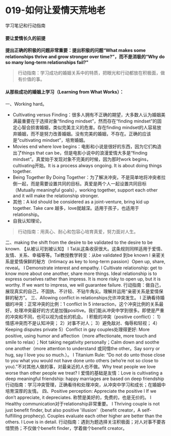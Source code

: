 # 019-如何让爱情天荒地老
学习笔记和行动指南 
#### 要让爱情长久的前提
**提出正确的积极的问题非常重要：提出积极的问题“What makes some 
relationships thrive and grow stronger over time?”，而不是消极的“Why do so many long-term relationships fail?"**

> 行动指南：学习成功的婚姻关系中的特质，把眼光和行动都放在积极面，做有价值的事。 

#### 从那些成功的婚姻上学习（Learning from What Works）： 
一、Working hard。
*  Cultivating versus Finding：很多人拥有不正确的期望，大多数人认为婚姻美满最重要在于选择对象“finding mindset”，然而存在“finding mindset”的固定心智会损害婚姻，类似完美主义的危害。存在finding mindset的人容易放弃婚姻，而不是努力改善婚姻。没有完美的婚姻，不存在。正确的应该是“cultivating mindset”，培育婚姻。 
*  Movies end where love begins：电影和小说是很好的东西，因为它们构造出了things that can be，但是电影小说中的浪漫爱情大多是“finding mindset”。真爱始于发现对象不完美的时候，因为那时work begins，cultivating开始。It is a process always ongoing. It is about doing things together.
*  Being Together By Doing Together：为了解决冲突，不是简单地将冲突者拉倒一起，而是需要设置共同的目标。真爱是两个人一起设置共同目标（Mutually meaningful goals），working together, support each other and it will make the relationship stronger. 
*  其他：A kid should be considered as a joint-venture, bring kid up together. Take care 越多，love就越深。适用于孩子，也适用于relationship。 
* 自我认知理论，
> 行动指南：用真心、耐心和包容心培育真爱，努力面对人生。

二、making the shift from the desire to be validated to the desire to be known. 【从被认可到被认知】
l Tal从这条收获很大。这条规则同样适用于爱情、友情、关系、幸福等等。Tal教授教学转变：从be 
validated 到be known l 亲密关系是爱情保鲜的秘方（Intimacy as key to long-term passion）Open up, share, reveal。 l Demonstrate interest and empathy. l Cultivate relationship: get to know more about one another, share more things. Ideal relationship is 
to express ourselves rather than impress. It is more risky to open up, but it is worthy. If we want to 
impress, we will guarantee failure. 行动指南：做自己，展现真实的自己，不固执、不计较、不钻牛角尖。理解并运用“亲密关系是爱情保鲜的秘方”。 三、Allowing conflict in relationships允许冲突发生。 l 正确看待婚姻的冲突：正常冲突的比例：1 conflict In 5 interaction，这个冲突比例的关系最好。处理冲突最好的方式是加强positive。我们能从冲突中学到很多。即使是严重的冲突和不同，也可以视为成长的机会。 l 积极的冲突（positive conflict）： 1）情感冲突而不是认知冲突； 2）对事不对人； 3）避免敌对、侮辱和轻视； 4）Keeping disputes private 5）Conflict in gay couples处理得更好: More positive, using humor and affection（more affectionate, 
more touch and smile to relax）；Not taking negativity personally；Calm down and soothe one 
another（more attention to understand 或同情the other。Say sorry or hug, say I love you so much.）。 l Titanium Rule: “Do not do unto those close to you what you would not have done unto others 
(who’re not so close to you).”不对其他人做的事，对最亲近的人也不做。Why treat people we love 
worse than other people we treat? l 爱情的基础是友情：Love is cultivating a deep meaningful friendship: happy marriages are based on 
deep friendship 行动指南：学习冲突管理，正确看待和处理冲突，从冲突中学习和成长；在婚姻中培育深厚的友情。 四、Positive perception: Appreciate the positive l If we don’t appreciate, it depreciates. 称赞是美好的，免费的，也是无价的。 l Healthy communication对于relationship非常重要。 l Thriving couple is not just benefit finder, but also positive 'illusion'（benefit creator，A self-fulfilling 
prophecy). Couples evaluate each other higher are better than the others. l Love is in detail. 行动指南：遇到为题选择关注积极面；对人对事不要吝惜赞扬；不仅做个benefit finder，学着做个benefit 
creator。 

